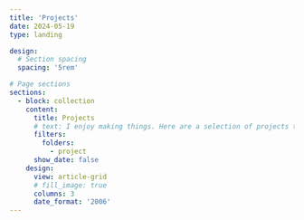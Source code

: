 ```yaml
---
title: 'Projects'
date: 2024-05-19
type: landing

design:
  # Section spacing
  spacing: '5rem'

# Page sections
sections:
  - block: collection
    content:
      title: Projects
      # text: I enjoy making things. Here are a selection of projects that I have worked on over the years.
      filters:
        folders:
          - project
      show_date: false
    design:
      view: article-grid
      # fill_image: true
      columns: 3
      date_format: '2006'
---
```

